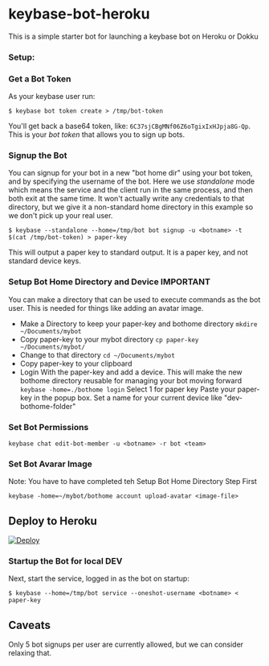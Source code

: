 # keybase-bot-heroku
This is a simple starter bot for launching a keybase bot on Heroku or Dokku

### Setup:

### Get a Bot Token

As your keybase user run:

```
$ keybase bot token create > /tmp/bot-token
```

You'll get back a base64 token, like: `6C37sjCBgMNf06Z6oTgixIxHJpja8G-Qp`. This is your *bot token* that allows you to sign up bots.

### Signup the Bot

You can signup for your bot in a new "bot home dir" using your bot token, and by specifying the username of the bot.
Here we use *standalone* mode which means the service and the client run in the same process, and then both exit
at the same time. It won't actually write any credentials to that directory, but we give it a non-standard home directory
in this example so we don't pick up your real user.

```
$ keybase --standalone --home=/tmp/bot bot signup -u <botname> -t $(cat /tmp/bot-token) > paper-key
```

This will output a paper key to standard output.
It is a paper key, and not standard device keys.

### Setup Bot Home Directory and Device IMPORTANT
You can make a directory that can be used to execute commands as the bot user.
This is needed for things like adding an avatar image.

- Make a Directory to keep your paper-key and bothome directory
`mkdire ~/Documents/mybot`
- Copy paper-key to your mybot directory
`cp paper-key ~/Documents/mybot/`
- Change to that directory
`cd ~/Documents/mybot`
- Copy paper-key to your clipboard
- Login With the paper-key and add a device. This will make the new bothome 
directory reusable for managing your bot moving forward
`keybase -home=./bothome login`
Select 1 for paper key
Paste your paper-key in the popup box.
Set a name for your current device like "dev-bothome-folder" 

### Set Bot Permissions
```
keybase chat edit-bot-member -u <botname> -r bot <team>
```

### Set Bot Avarar Image
Note: You have to have completed teh Setup Bot Home Directory Step First
```
keybase -home=~/mybot/bothome account upload-avatar <image-file>
```

## Deploy to Heroku

[![Deploy](https://www.herokucdn.com/deploy/button.svg)](https://heroku.com/deploy)

### Startup the Bot for local DEV

Next, start the service, logged in as the bot on startup:

```
$ keybase --home=/tmp/bot service --oneshot-username <botname> < paper-key
```

## Caveats

Only 5 bot signups per user are currently allowed, but we can consider relaxing that.
